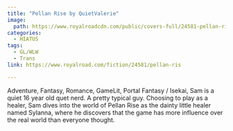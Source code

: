 ```yaml
---
title: "Pellan Rise by QuietValerie"
image:
  path: https://www.royalroadcdn.com/public/covers-full/24581-pellan-ris.jpg
categories:
  - HIATUS
tags:
  - GL/WLW
  - Trans
link: https://www.royalroad.com/fiction/24581/pellan-ris

---
```

Adventure, Fantasy, Romance, GameLit, Portal Fantasy / Isekai, Sam is a quiet 16 year old quet nerd. A pretty typical guy. Choosing to play as a healer, Sam dives into the world of Pellan Rise as the dainty little healer named Sylanna, where he discovers that the game has more influence over the real world than everyone thought.

